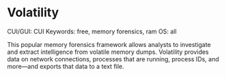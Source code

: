 # Volatility

CUI/GUI: CUI
Keywords: free, memory forensics, ram
OS: all

This popular memory forensics framework allows analysts to investigate and extract intelligence from volatile memory dumps. Volatility provides data on network connections, processes that are running, process IDs, and more—and exports that data to a text file.